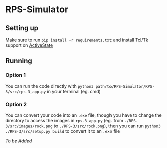 # RPS-Simulator

## Setting up
Make sure to run `pip install -r requirements.txt` and install Tcl/Tk support on [ActiveState](https://www.activestate.com/products/tcl/)

## Running

### Option 1
You can run the code directly with `python3 path/to/RPS-Simulator/RPS-3/src/rps-3_app.py` in your terminal (eg. cmd)

### Option 2
You can convert your code into an `.exe` file, though you have to change the directory to access the images in `rps-3_app.py` (eg. from `./RPS-3/src/images/rock.png` to `./RPS-3/src/rock.png`), then you can run `python3 ./RPS-3/src/setup.py build` to convert it to an `.exe` file 

*To be Added*
